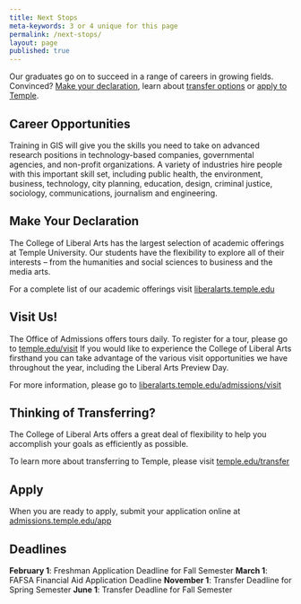 ```yaml
---
title: Next Stops
meta-keywords: 3 or 4 unique for this page
permalink: /next-stops/
layout: page
published: true
---
```

Our graduates go on to succeed in a range of careers in growing fields. Convinced? [Make your declaration](#make-your-declaration), learn about [transfer options](#thinking-of-transferring) or [apply to Temple](#apply). 

## Career Opportunities

Training in GIS will give you the skills you need to take on advanced research positions in technology-based companies, governmental agencies, and non-profit organizations. A variety of industries hire people with this important skill set, including public health, the environment, business, technology, city planning, education, design, criminal justice, sociology, communications, journalism and engineering.

## Make Your Declaration

The College of Liberal Arts has the largest selection of academic offerings at Temple University. Our students have the flexibility to explore all of their interests – from the humanities and social sciences to business and the media arts.

For a complete list of our academic offerings visit [liberalarts.temple.edu](http://liberalarts.temple.edu)

## Visit Us!

The Office of Admissions offers tours daily. To register for a tour, please go to [temple.edu/visit](http://temple.edu/visit) If you would like to experience the College of Liberal Arts firsthand you can take advantage of the various visit opportunities we have throughout the year, including the Liberal Arts Preview Day.

For more information, please go to [liberalarts.temple.edu/admissions/visit](http://liberalarts.temple.edu/admissions/visit)

## Thinking of Transferring?

The College of Liberal Arts offers a great deal of flexibility to help you accomplish your goals as efficiently as possible.

To learn more about transferring to Temple, please visit [temple.edu/transfer](http://temple.edu/transfer)

## Apply

When you are ready to apply, submit your application online at [admissions.temple.edu/app](http://admissions.temple.edu/app)

## Deadlines

**February 1**: Freshman Application Deadline for Fall Semester
**March 1**: FAFSA Financial Aid Application Deadline
**November 1**: Transfer Deadline for Spring Semester
**June 1**: Transfer Deadline for Fall Semester
